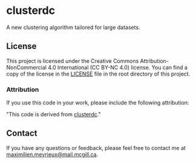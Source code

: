 # clusterdc
A new clustering algorithm tailored for large datasets.

## License

This project is licensed under the Creative Commons Attribution-NonCommercial 4.0 International (CC BY-NC 4.0) license. You can find a copy of the license in the [LICENSE](LICENSE) file in the root directory of this project.

### Attribution

If you use this code in your work, please include the following attribution:

"This code is derived from [clusterdc](https://github.com/Maximilien42/clusterdc)."

## Contact

If you have any questions or feedback, please feel free to contact me at maximilien.meyrieux@mail.mcgill.ca.
